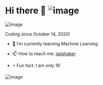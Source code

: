 # Hi there 👋 ![image](https://visitor-badge.laobi.icu/badge?page_id=jadshaker)

![image](https://github-readme-stats.vercel.app/api?username=jadshaker&include_all_commits=true&count_private=true&show_icons=true&theme=github_dark)

Coding since October 14, 2020!

<!-- - 🔭 I’m currently working on ... -->

- 🌱 I’m currently learning Machine Learning

<!-- - 👯 I’m looking to collaborate on ... -->

<!-- - 🤔 I’m looking for help with ... -->

<!-- - 💬 Ask me about ... -->

- 📫 How to reach me: [jadshaker](https://instagram.com/jadshaker)

- ⚡ Fun fact: I am only 18`

![image](https://media.giphy.com/media/RbDKaczqWovIugyJmW/giphy.gif)
